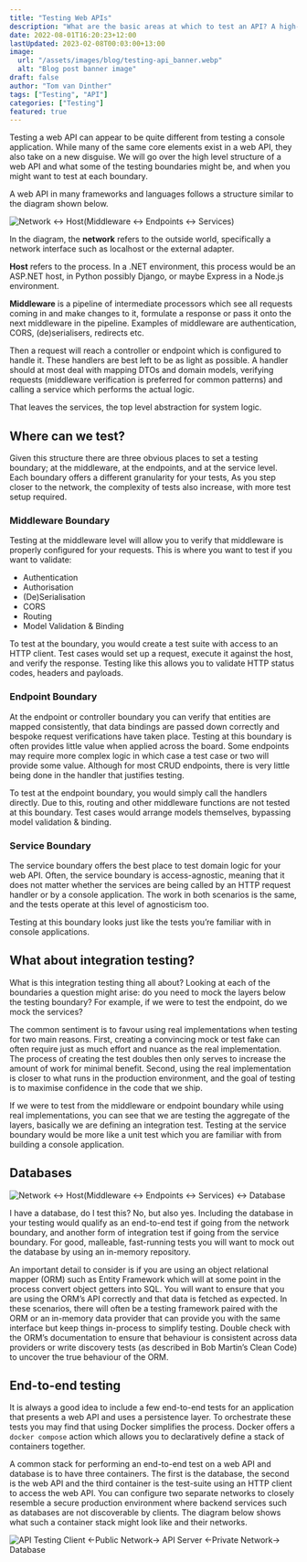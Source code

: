 ```yaml
---
title: "Testing Web APIs"
description: "What are the basic areas at which to test an API? A high-level overview for testing web APIs"
date: 2022-08-01T16:20:23+12:00
lastUpdated: 2023-02-08T00:03:00+13:00
image:
  url: "/assets/images/blog/testing-api_banner.webp"
  alt: "Blog post banner image"
draft: false
author: "Tom van Dinther"
tags: ["Testing", "API"]
categories: ["Testing"]
featured: true
---
```

Testing a web API can appear to be quite different from testing a console application. While many of the same core elements exist in a web API, they also take on a new disguise. We will go over the high level structure of a web API and what some of the testing boundaries might be, and when you might want to test at each boundary.

A web API in many frameworks and languages follows a structure similar to the diagram shown below.

![Network <-> Host(Middleware <-> Endpoints <-> Services)](/assets/images/testing-api-1.webp)

In the diagram, the **network** refers to the outside world, specifically a network interface such as localhost or the external adapter. 

**Host** refers to the process. In a .NET environment, this process would be an ASP.NET host, in Python possibly Django, or maybe Express in a Node.js environment. 

**Middleware** is a pipeline of intermediate processors which see all requests coming in and make changes to it, formulate a response or pass it onto the next middleware in the pipeline. Examples of middleware are authentication, CORS, (de)serialisers, redirects etc. 

Then a request will reach a controller or endpoint which is configured to handle it. These handlers are best left to be as light as possible. A handler should at most deal with mapping DTOs and domain models, verifying requests (middleware verification is preferred for common patterns) and calling a service which performs the actual logic. 

That leaves the services, the top level abstraction for system logic.

## Where can we test?

Given this structure there are three obvious places to set a testing boundary; at the middleware, at the endpoints, and at the service level. Each boundary offers a different granularity for your tests, As you step closer to the network, the complexity of tests also increase, with more test setup required.

### Middleware Boundary

Testing at the middleware level will allow you to verify that middleware is properly configured for your requests. This is where you want to test if you want to validate:

- Authentication
- Authorisation
- (De)Serialisation
- CORS
- Routing
- Model Validation & Binding

To test at the boundary, you would create a test suite with access to an HTTP client. Test cases would set up a request, execute it against the host, and verify the response. Testing like this allows you to validate HTTP status codes, headers and payloads.

### Endpoint Boundary

At the endpoint or controller boundary you can verify that entities are mapped consistently, that data bindings are passed down correctly and bespoke request verifications have taken place. Testing at this boundary is often provides little value when applied across the board. Some endpoints may require more complex logic in which case a test case or two will provide some value. Although for most CRUD endpoints, there is very little being done in the handler that justifies testing.

To test at the endpoint boundary, you would simply call the handlers directly. Due to this, routing and other middleware functions are not tested at this boundary. Test cases would arrange models themselves, bypassing model validation & binding.

### Service Boundary

The service boundary offers the best place to test domain logic for your web API. Often, the service boundary is access-agnostic, meaning that it does not matter whether the services are being called by an HTTP request handler or by a console application. The work in both scenarios is the same, and the tests operate at this level of agnosticism too.

Testing at this boundary looks just like the tests you’re familiar with in console applications.

## What about integration testing?

What is this integration testing thing all about? Looking at each of the boundaries a question might arise: do you need to mock the layers below the testing boundary? For example, if we were to test the endpoint, do we mock the services?

The common sentiment is to favour using real implementations when testing for two main reasons. First, creating a convincing mock or test fake can often require just as much effort and nuance as the real implementation. The process of creating the test doubles then only serves to increase the amount of work for minimal benefit. Second, using the real implementation is closer to what runs in the production environment, and the goal of testing is to maximise confidence in the code that we ship.

If we were to test from the middleware or endpoint boundary while using real implementations, you can see that we are testing the aggregate of the layers, basically we are defining an integration test. Testing at the service boundary would be more like a unit test which you are familiar with from building a console application.

## Databases

![Network <-> Host(Middleware <-> Endpoints <-> Services) <-> Database](/assets/images/testing-api-2.webp)

I have a database, do I test this? No, but also yes. Including the database in your testing would qualify as an end-to-end test if going from the network boundary, and another form of integration test if going from the service boundary. For good, malleable, fast-running tests you will want to mock out the database by using an in-memory repository.

An important detail to consider is if you are using an object relational mapper (ORM) such as Entity Framework which will at some point in the process convert object getters into SQL. You will want to ensure that you are using the ORM’s API correctly and that data is fetched as expected. In these scenarios, there will often be a testing framework paired with the ORM or an in-memory data provider that can provide you with the same interface but keep things in-process to simplify testing. Double check with the ORM’s documentation to ensure that behaviour is consistent across data providers or write discovery tests (as described in Bob Martin’s Clean Code) to uncover the true behaviour of the ORM.

## End-to-end testing

It is always a good idea to include a few end-to-end tests for an application that presents a web API and uses a persistence layer. To orchestrate these tests you may find that using Docker simplifies the process. Docker offers a `docker compose` action which allows you to declaratively define a stack of containers together.

A common stack for performing an end-to-end test on a web API and database is to have three containers. The first is the database, the second is the web API and the third container is the test-suite using an HTTP client to access the web API. You can configure two separate networks to closely resemble a secure production environment where backend services such as databases are not discoverable by clients. The diagram below shows what such a container stack might look like and their networks.

![API Testing Client <-Public Network-> API Server <-Private Network-> Database](/assets/images/testing-api-3.webp)
